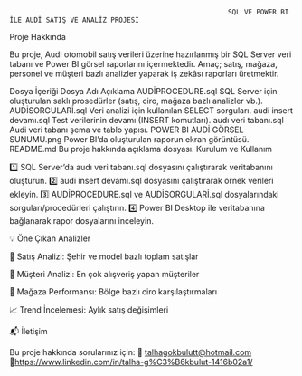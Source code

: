                                                           SQL VE POWER BI İLE AUDİ SATIŞ VE ANALİZ PROJESİ
Proje Hakkında

Bu proje, Audi otomobil satış verileri üzerine hazırlanmış bir SQL Server veri tabanı ve Power BI görsel raporlarını içermektedir.
Amaç; satış, mağaza, personel ve müşteri bazlı analizler yaparak iş zekâsı raporları üretmektir.

Dosya İçeriği
Dosya Adı	Açıklama
AUDİPROCEDURE.sql	SQL Server için oluşturulan saklı prosedürler (satış, ciro, mağaza bazlı analizler vb.).
AUDİSORGULARİ.sql	Veri analizi için kullanılan SELECT sorguları.
audi insert devamı.sql	Test verilerinin devamı (INSERT komutları).
audı veri tabanı.sql	Audi veri tabanı şema ve tablo yapısı.
POWER BI AUDİ GÖRSEL SUNUMU.png	Power BI’da oluşturulan raporun ekran görüntüsü.
README.md	Bu proje hakkında açıklama dosyası.
Kurulum ve Kullanım

1️⃣ SQL Server’da audı veri tabanı.sql dosyasını çalıştırarak veritabanını oluşturun.
2️⃣ audi insert devamı.sql dosyasını çalıştırarak örnek verileri ekleyin.
3️⃣ AUDİPROCEDURE.sql ve AUDİSORGULARİ.sql dosyalarındaki sorguları/procedürleri çalıştırın.
4️⃣ Power BI Desktop ile veritabanına bağlanarak rapor dosyalarını inceleyin.

💡 Öne Çıkan Analizler

🚗 Satış Analizi: Şehir ve model bazlı toplam satışlar

👥 Müşteri Analizi: En çok alışveriş yapan müşteriler

💼 Mağaza Performansı: Bölge bazlı ciro karşılaştırmaları

📈 Trend İncelemesi: Aylık satış değişimleri

📬 İletişim

Bu proje hakkında sorularınız için:
📧 talhagokbulutt@hotmail.com
🔗https://www.linkedin.com/in/talha-g%C3%B6kbulut-1416b02a1/
